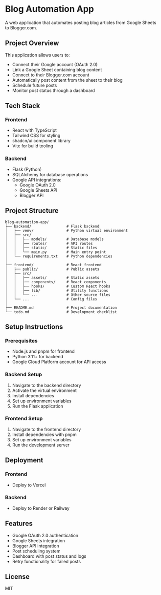 # Blog Automation App

A web application that automates posting blog articles from Google Sheets to Blogger.com.

## Project Overview

This application allows users to:
- Connect their Google account (OAuth 2.0)
- Link a Google Sheet containing blog content
- Connect to their Blogger.com account
- Automatically post content from the sheet to their blog
- Schedule future posts
- Monitor post status through a dashboard

## Tech Stack

### Frontend
- React with TypeScript
- Tailwind CSS for styling
- shadcn/ui component library
- Vite for build tooling

### Backend
- Flask (Python)
- SQLAlchemy for database operations
- Google API integrations:
  - Google OAuth 2.0
  - Google Sheets API
  - Blogger API

## Project Structure

```
blog-automation-app/
├── backend/                # Flask backend
│   ├── venv/               # Python virtual environment
│   ├── src/
│   │   ├── models/         # Database models
│   │   ├── routes/         # API routes
│   │   ├── static/         # Static files
│   │   └── main.py         # Main entry point
│   └── requirements.txt    # Python dependencies
│
├── frontend/               # React frontend
│   ├── public/             # Public assets
│   ├── src/
│   │   ├── assets/         # Static assets
│   │   ├── components/     # React components
│   │   ├── hooks/          # Custom React hooks
│   │   ├── lib/            # Utility functions
│   │   └── ...             # Other source files
│   └── ...                 # Config files
│
├── README.md               # Project documentation
└── todo.md                 # Development checklist
```

## Setup Instructions

### Prerequisites
- Node.js and pnpm for frontend
- Python 3.11+ for backend
- Google Cloud Platform account for API access

### Backend Setup
1. Navigate to the backend directory
2. Activate the virtual environment
3. Install dependencies
4. Set up environment variables
5. Run the Flask application

### Frontend Setup
1. Navigate to the frontend directory
2. Install dependencies with pnpm
3. Set up environment variables
4. Run the development server

## Deployment

### Frontend
- Deploy to Vercel

### Backend
- Deploy to Render or Railway

## Features

- Google OAuth 2.0 authentication
- Google Sheets integration
- Blogger API integration
- Post scheduling system
- Dashboard with post status and logs
- Retry functionality for failed posts

## License
MIT
